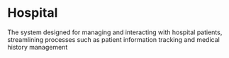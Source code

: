 # Hospital
The system designed for managing and interacting with hospital patients, streamlining processes such as patient information tracking and medical history management

